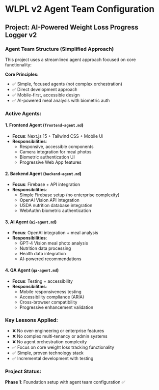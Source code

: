 # WLPL v2 Agent Team Configuration

## Project: AI-Powered Weight Loss Progress Logger v2

### Agent Team Structure (Simplified Approach)

This project uses a streamlined agent approach focused on core functionality:

**Core Principles:**
- ✅ Simple, focused agents (not complex orchestration)
- ✅ Direct development approach
- ✅ Mobile-first, accessible design
- ✅ AI-powered meal analysis with biometric auth

### Active Agents:

#### 1. **Frontend Agent** (`frontend-agent.md`)
- **Focus**: Next.js 15 + Tailwind CSS + Mobile UI
- **Responsibilities**:
  - Responsive, accessible components
  - Camera integration for meal photos
  - Biometric authentication UI
  - Progressive Web App features

#### 2. **Backend Agent** (`backend-agent.md`)
- **Focus**: Firebase + API integration
- **Responsibilities**:
  - Simple Firebase setup (no enterprise complexity)
  - OpenAI Vision API integration
  - USDA nutrition database integration
  - WebAuthn biometric authentication

#### 3. **AI Agent** (`ai-agent.md`)
- **Focus**: OpenAI integration + meal analysis
- **Responsibilities**:
  - GPT-4 Vision meal photo analysis
  - Nutrition data processing
  - Health data integration
  - AI-powered recommendations

#### 4. **QA Agent** (`qa-agent.md`)
- **Focus**: Testing + accessibility
- **Responsibilities**:
  - Mobile responsiveness testing
  - Accessibility compliance (ARIA)
  - Cross-browser compatibility
  - Progressive enhancement validation

### Key Lessons Applied:
- ❌ No over-engineering or enterprise features
- ❌ No complex multi-tenancy or admin systems
- ❌ No agent orchestration complexity
- ✅ Focus on core weight loss tracking functionality
- ✅ Simple, proven technology stack
- ✅ Incremental development with testing

### Project Status:
**Phase 1**: Foundation setup with agent team configuration ✅